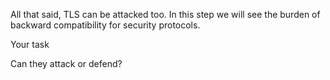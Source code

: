 All that said, TLS can be attacked too. In this step
we will see the burden of backward compatibility
for security protocols.


Your task

Can they attack or defend?
